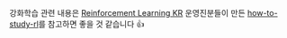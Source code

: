 
강화학습 관련 내용은 
[Reinforcement Learning KR](https://www.facebook.com/groups/ReinforcementLearningKR/) 운영진분들이 만든 [how-to-study-rl](https://github.com/reinforcement-learning-kr/how_to_study_rl/wiki)를 참고하면 좋을 것 같습니다 👍 